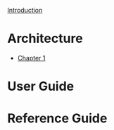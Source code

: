 [Introduction](introduction.md)

# Architecture

- [Chapter 1](./chapter_1.md)

# User Guide

# Reference Guide
